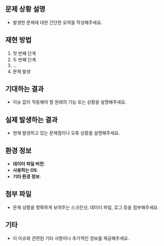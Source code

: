 ## 문제 상황 설명

- 발생한 문제에 대한 간단한 요약을 작성해주세요.

## 재현 방법

1. 첫 번째 단계
2. 두 번째 단계
3. ...
4. 문제 발생

## 기대하는 결과

- 이슈 없이 작동해야 할 원래의 기능 또는 상황을 설명해주세요.

## 실제 발생하는 결과

- 현재 발생하고 있는 문제점이나 오류 상황을 설명해주세요.

## 환경 정보

- **데이터 파일 버전**:
- **사용하는 OS**:
- **기타 환경 정보**:

## 첨부 파일

- 문제 상황을 명확하게 보여주는 스크린샷, 데이터 파일, 로그 등을 첨부해주세요. 

## 기타

- 이 이슈와 관련된 기타 사항이나 추가적인 정보를 제공해주세요.
